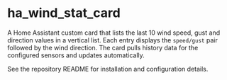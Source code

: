 # ha_wind_stat_card

A Home Assistant custom card that lists the last 10 wind speed, gust and direction values in a vertical list. Each entry displays the `speed/gust` pair followed by the wind direction. The card pulls history data for the configured sensors and updates automatically.

See the repository README for installation and configuration details.
